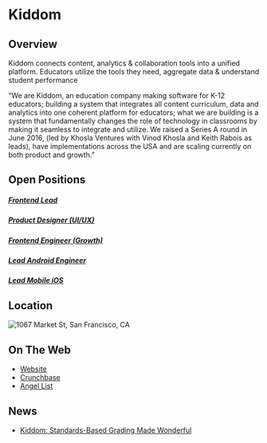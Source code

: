 # Kiddom

## Overview
Kiddom connects content, analytics & collaboration tools into a unified platform. Educators utilize the tools they need, aggregate data & understand student performance

“We are Kiddom, an education company making software for K-12 educators; building a system that integrates all content curriculum, data and analytics into one coherent platform for educators; what we are building is a system that fundamentally changes the role of technology in classrooms by making it seamless to integrate and utilize. We raised a Series A round in June 2016, (led by Khosla Ventures with Vinod Khosla and Keith Rabois as leads), have implementations across the USA and are scaling currently on both product and growth.”

## Open Positions
##### [Frontend Lead](frontend-lead.md)
##### [Product Designer (UI/UX)](product-designer-ui-ux.md)
##### [Frontend Engineer (Growth)](front-end-engineer-growth.md)
##### [Lead Android Engineer](lead-android-engineer.md)
##### [Lead Mobile iOS](lead-mobile-ios.md)

## Location
![1067 Market St, San Francisco, CA](https://maps.googleapis.com/maps/api/staticmap?center=1067+Market+St,+#2001,+San+Francisco,+CA&zoom=13&scale=false&size=600x300&maptype=roadmap&format=png&visual_refresh=true&markers=size:mid%7Ccolor:0xff0000%7Clabel:%7C1067+Market+St,+San+Francisco,+CA)  

## On The Web
+ [Website](http://www.kiddom.co/)
+ [Crunchbase](https://www.crunchbase.com/organization/kiddom#/entity)
+ [Angel List](https://angel.co/kiddom)

## News
+ [Kiddom: Standards-Based Grading Made Wonderful](http://cultofpedagogy.com/kiddom-standards-based-grading/)
